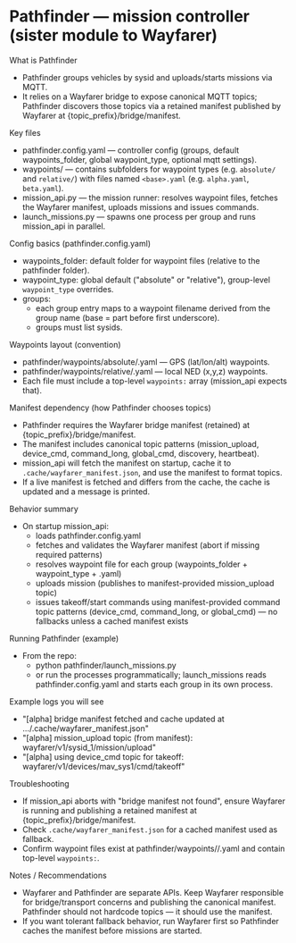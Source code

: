 # Pathfinder — mission controller (sister module to Wayfarer)

What is Pathfinder
- Pathfinder groups vehicles by sysid and uploads/starts missions via MQTT.
- It relies on a Wayfarer bridge to expose canonical MQTT topics; Pathfinder discovers those topics via a retained manifest published by Wayfarer at {topic_prefix}/bridge/manifest.

Key files
- pathfinder.config.yaml — controller config (groups, default waypoints_folder, global waypoint_type, optional mqtt settings).
- waypoints/ — contains subfolders for waypoint types (e.g. `absolute/` and `relative/`) with files named `<base>.yaml` (e.g. `alpha.yaml`, `beta.yaml`).
- mission_api.py — the mission runner: resolves waypoint files, fetches the Wayfarer manifest, uploads missions and issues commands.
- launch_missions.py — spawns one process per group and runs mission_api in parallel.

Config basics (pathfinder.config.yaml)
- waypoints_folder: default folder for waypoint files (relative to the pathfinder folder).
- waypoint_type: global default ("absolute" or "relative"), group-level `waypoint_type` overrides.
- groups:
  - each group entry maps to a waypoint filename derived from the group name (base = part before first underscore).
  - groups must list sysids.

Waypoints layout (convention)
- pathfinder/waypoints/absolute/<base>.yaml — GPS (lat/lon/alt) waypoints.
- pathfinder/waypoints/relative/<base>.yaml — local NED (x,y,z) waypoints.
- Each file must include a top-level `waypoints:` array (mission_api expects that).

Manifest dependency (how Pathfinder chooses topics)
- Pathfinder requires the Wayfarer bridge manifest (retained) at {topic_prefix}/bridge/manifest.
- The manifest includes canonical topic patterns (mission_upload, device_cmd, command_long, global_cmd, discovery, heartbeat).
- mission_api will fetch the manifest on startup, cache it to `.cache/wayfarer_manifest.json`, and use the manifest to format topics.
- If a live manifest is fetched and differs from the cache, the cache is updated and a message is printed.

Behavior summary
- On startup mission_api:
  - loads pathfinder.config.yaml
  - fetches and validates the Wayfarer manifest (abort if missing required patterns)
  - resolves waypoint file for each group (waypoints_folder + waypoint_type + <base>.yaml)
  - uploads mission (publishes to manifest-provided mission_upload topic)
  - issues takeoff/start commands using manifest-provided command topic patterns (device_cmd, command_long, or global_cmd) — no fallbacks unless a cached manifest exists

Running Pathfinder (example)
- From the repo:
  - python pathfinder/launch_missions.py
  - or run the processes programmatically; launch_missions reads pathfinder.config.yaml and starts each group in its own process.

Example logs you will see
- "[alpha] bridge manifest fetched and cache updated at .../.cache/wayfarer_manifest.json"
- "[alpha] mission_upload topic (from manifest): wayfarer/v1/sysid_1/mission/upload"
- "[alpha] using device_cmd topic for takeoff: wayfarer/v1/devices/mav_sys1/cmd/takeoff"

Troubleshooting
- If mission_api aborts with "bridge manifest not found", ensure Wayfarer is running and publishing a retained manifest at {topic_prefix}/bridge/manifest.
- Check `.cache/wayfarer_manifest.json` for a cached manifest used as fallback.
- Confirm waypoint files exist at pathfinder/waypoints/<type>/<base>.yaml and contain top-level `waypoints:`.

Notes / Recommendations
- Wayfarer and Pathfinder are separate APIs. Keep Wayfarer responsible for bridge/transport concerns and publishing the canonical manifest. Pathfinder should not hardcode topics — it should use the manifest.
- If you want tolerant fallback behavior, run Wayfarer first so Pathfinder caches the manifest before missions are started.

